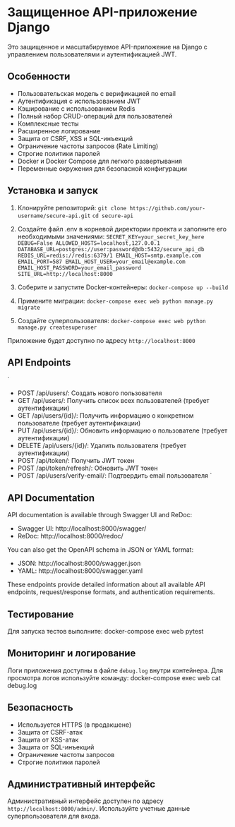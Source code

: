 # Защищенное API-приложение Django

Это защищенное и масштабируемое API-приложение на Django с управлением пользователями и аутентификацией JWT.

## Особенности

- Пользовательская модель с верификацией по email
- Аутентификация с использованием JWT
- Кэширование с использованием Redis
- Полный набор CRUD-операций для пользователей
- Комплексные тесты
- Расширенное логирование
- Защита от CSRF, XSS и SQL-инъекций
- Ограничение частоты запросов (Rate Limiting)
- Строгие политики паролей
- Docker и Docker Compose для легкого развертывания
- Переменные окружения для безопасной конфигурации

## Установка и запуск

1. Клонируйте репозиторий:
   `git clone https://github.com/your-username/secure-api.git`
   `cd secure-api`

2. Создайте файл .env в корневой директории проекта и заполните его необходимыми значениями:
   `SECRET_KEY=your_secret_key_here
DEBUG=False
ALLOWED_HOSTS=localhost,127.0.0.1
DATABASE_URL=postgres://user:password@db:5432/secure_api_db
REDIS_URL=redis://redis:6379/1
EMAIL_HOST=smtp.example.com
EMAIL_PORT=587
EMAIL_HOST_USER=your_email@example.com
EMAIL_HOST_PASSWORD=your_email_password
SITE_URL=http://localhost:8000`

3. Соберите и запустите Docker-контейнеры:
   `docker-compose up --build`

4. Примените миграции:
   `docker-compose exec web python manage.py migrate`

5. Создайте суперпользователя:
   `docker-compose exec web python manage.py createsuperuser`

Приложение будет доступно по адресу `http://localhost:8000`

## API Endpoints

`

- POST /api/users/: Создать нового пользователя
- GET /api/users/: Получить список всех пользователей (требует аутентификации)
- GET /api/users/{id}/: Получить информацию о конкретном пользователе (требует аутентификации)
- PUT /api/users/{id}/: Обновить информацию о пользователе (требует аутентификации)
- DELETE /api/users/{id}/: Удалить пользователя (требует аутентификации)
- POST /api/token/: Получить JWT токен
- POST /api/token/refresh/: Обновить JWT токен
- POST /api/users/verify-email/: Подтвердить email пользователя
  `

## API Documentation

API documentation is available through Swagger UI and ReDoc:

- Swagger UI: http://localhost:8000/swagger/
- ReDoc: http://localhost:8000/redoc/

You can also get the OpenAPI schema in JSON or YAML format:

- JSON: http://localhost:8000/swagger.json
- YAML: http://localhost:8000/swagger.yaml

These endpoints provide detailed information about all available API endpoints, request/response formats, and authentication requirements.

## Тестирование

Для запуска тестов выполните:
docker-compose exec web pytest

## Мониторинг и логирование

Логи приложения доступны в файле `debug.log` внутри контейнера. Для просмотра логов используйте команду:
docker-compose exec web cat debug.log

## Безопасность

- Используется HTTPS (в продакшене)
- Защита от CSRF-атак
- Защита от XSS-атак
- Защита от SQL-инъекций
- Ограничение частоты запросов
- Строгие политики паролей

## Административный интерфейс

Административный интерфейс доступен по адресу `http://localhost:8000/admin/`. Используйте учетные данные суперпользователя для входа.
